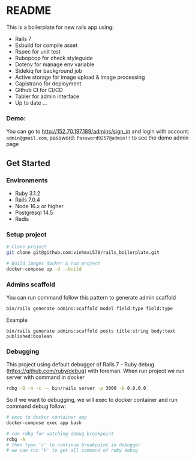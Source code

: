 # README
This is a boilerplate for new rails app using:
- Rails 7
- Esbuild for compile asset
- Rspec for unit test
- Rubopcop for check styleguide
- Dotenv for manage env variable
- Sidekiq for background job
- Active storage for image upload & image processing
- Capistrano for deployment
- Github CI for CI/CD
- Tabler for admin interface
- Up to date ...
### Demo: 
You can go to http://152.70.197.189/admins/sign_in and login with account: `admin@gmail.com`, password: `Password9257@admin!!` to see the demo admin page
## Get Started
### Environments
- Ruby 3.1.2
- Rails 7.0.4
- Node 16.x or higher
- Postgresql 14.5
- Redis

### Setup project
```bash
# Clone project
git clone git@github.com:vinhmai570/rails_boilerplate.git

# Build images docker & run project
docker-compose up -d --build
```

### Admins scaffold
You can run command follow this pattern to generate admin scaffold
```bash
bin/rails generate admins:scaffold model field:type field:type
```
Example
```
bin/rails generate admins:scaffold posts title:string body:text published:boolean
```

### Debugging
This project using default debugger of Rails 7 - Ruby debug (https://github.com/ruby/debug) 
with foreman.
When run project we run server with command in docker 
```bash
rdbg -O -n -c -- bin/rails server -p 3000 -b 0.0.0.0
```
So if we want to debugging, we will exec to docker container and run command debug follow:
```bash
# exec to docker container app
docker-compose exec app bash

# run rdbg for watching debug breakpoint
rdbg -A
# then type 'c' to continue breakpoint in debugger
# we can run 'h' to get all command of ruby debug
```
